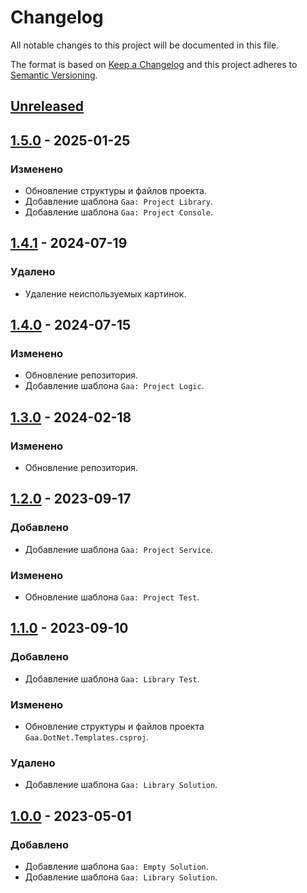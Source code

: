 # Changelog

All notable changes to this project will be documented in this file.

The format is based on [Keep a Changelog](http://keepachangelog.com/ru/1.0.0/) and this project adheres to [Semantic Versioning](https://semver.org/lang/ru/spec/v2.0.0.html).

## [Unreleased]

## [1.5.0] - 2025-01-25

### Изменено

- Обновление структуры и файлов проекта.
- Добавление шаблона `Gaa: Project Library`.
- Добавление шаблона `Gaa: Project Console`.

## [1.4.1] - 2024-07-19

### Удалено

- Удаление неиспользуемых картинок.

## [1.4.0] - 2024-07-15

### Изменено

- Обновление репозитория.
- Добавление шаблона `Gaa: Project Logic`.

## [1.3.0] - 2024-02-18

### Изменено

- Обновление репозитория.

## [1.2.0] - 2023-09-17

### Добавлено

- Добавление шаблона `Gaa: Project Service`.

### Изменено

- Обновление шаблона `Gaa: Project Test`.

## [1.1.0] - 2023-09-10

### Добавлено

- Добавление шаблона `Gaa: Library Test`.

### Изменено

- Обновление структуры и файлов проекта `Gaa.DotNet.Templates.csproj`.

### Удалено

- Добавление шаблона `Gaa: Library Solution`.

## [1.0.0] - 2023-05-01

### Добавлено

- Добавление шаблона `Gaa: Empty Solution`.
- Добавление шаблона `Gaa: Library Solution`.

[Unreleased]: https://github.com/g-aa/gaa-dotnet-templates/compare/release-v1.5.0...master
[1.5.0]: https://github.com/g-aa/gaa-dotnet-templates/compare/release-v1.4.1...release-v1.5.0
[1.4.1]: https://github.com/g-aa/gaa-dotnet-templates/compare/release-v1.4.0...release-v1.4.1
[1.4.0]: https://github.com/g-aa/gaa-dotnet-templates/compare/release-v1.3.0...release-v1.4.0
[1.3.0]: https://github.com/g-aa/gaa-dotnet-templates/compare/release-v1.2.0...release-v1.3.0
[1.2.0]: https://github.com/g-aa/gaa-dotnet-templates/compare/release-v1.1.0...release-v1.2.0
[1.1.0]: https://github.com/g-aa/gaa-dotnet-templates/compare/release-v1.0.0...release-v1.1.0
[1.0.0]: https://github.com/g-aa/gaa-dotnet-templates/releases/tag/release-v1.0.0
